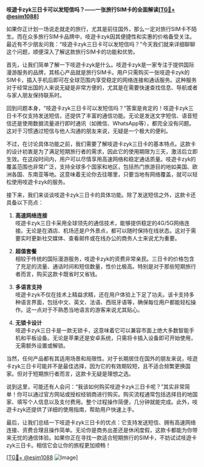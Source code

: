 **吱遊卡zyk三日卡可以发短信吗？——一张旅行SIM卡的全面解读[[TG💪+ @esim1088](https://t.me/s/esim1088)]**

如果你正计划一场说走就走的旅行，尤其是前往国外，那么一定对旅行SIM卡不陌生。而在众多旅行SIM卡品牌中，吱遊卡zyk因其便捷性和实惠的价格备受关注。最近有不少朋友问我：“吱遊卡zyk三日卡可以发短信吗？”今天我们就来详细聊聊这个问题，顺便深入了解这款旅行SIM卡的功能和优势。

首先，让我们简单了解一下吱遊卡zyk是什么。吱遊卡zyk是一家专注于提供国际漫游服务的品牌，其核心产品就是旅行SIM卡。用户只需购买一张吱遊卡zyk的SIM卡，插入手机后即可在全球范围内享受稳定的网络连接和通话服务。这种服务对于经常出国的人来说无疑是非常方便的，尤其是在需要快速查找信息、导航或者与家人朋友保持联系时。

回到问题本身，“吱遊卡zyk三日卡可以发短信吗？”答案是肯定的！吱遊卡zyk三日卡不仅支持发送短信，还提供了丰富的通信功能。无论是发送文字短信、语音短信还是使用数据流量进行即时通讯（如微信、WhatsApp等），都完全没有问题。这对于习惯通过短信与他人沟通的朋友来说，无疑是一个极大的便利。

不过，在讨论具体功能之前，我们需要了解吱遊卡zyk三日卡的基本特点。这款卡的设计初衷是为了满足短期旅行者的需求，因此它的使用期限为三天，激活后立即生效。在这段时间内，用户可以尽情享用高速网络和稳定通话质量。吱遊卡zyk的覆盖范围也非常广泛，支持全球多个国家和地区，包括热门旅游目的地如美国、欧洲各国、东南亚等地。这意味着无论你去往哪里，只要当地有网络覆盖，就可以轻松使用吱遊卡zyk的服务。

接下来，我们来谈谈吱遊卡zyk三日卡的具体功能。除了发送短信之外，这款卡还具备以下亮点：

1. **高速网络连接**  
   吱遊卡zyk三日卡采用全球领先的通信技术，能够提供稳定的4G/5G网络连接。无论是在酒店、机场还是户外景点，都可以随时保持在线状态。这对于需要实时更新社交媒体、查看邮件或在线办公的商务人士来说尤为重要。

2. **超值套餐**  
   相较于传统的国际漫游服务，吱遊卡zyk的资费非常亲民。三日卡的价格包含了充足的流量、通话时间和短信数量，性价比极高。特别是对于那些短期旅行者而言，购买这款卡既省时又省钱。

3. **多语言支持**  
   吱遊卡zyk不仅在技术上精益求精，还在用户体验上下足了功夫。该卡支持多种语言界面，包括中文、英文、法语、西班牙语等，确保每位用户都能轻松操作。这一点对于不熟悉当地语言的游客来说尤其贴心。

4. **无锁卡设计**  
   吱遊卡zyk三日卡是一款无锁卡，这意味着它可以兼容市面上绝大多数智能手机和平板设备。无论是苹果还是安卓系统，只需将卡插入设备即可开始使用，无需额外设置或解锁。

当然，任何产品都有其适用场景和局限性。对于长期居住在国外的朋友来说，吱遊卡zyk三日卡可能并不是最佳选择，因为它的有效期较短，且不适合频繁更换国家。但对于短期旅行者而言，这款卡无疑是理想之选。

说到这里，可能还有人会问：“我该如何购买吱遊卡zyk三日卡呢？”其实非常简单！你可以通过官方网站或授权经销商进行购买。购买流程通常包括选择目的地国家、填写个人信息以及支付费用。整个过程操作简便，几分钟就能完成。此外，吱遊卡zyk还提供了详细的使用指南，帮助用户快速上手。

最后，让我们总结一下吱遊卡zyk三日卡的优点：它支持发送短信、拥有高速网络连接、资费合理且操作简单。无论你是商务出差还是休闲度假，这款卡都能为你带来无忧的通信体验。如果你正在寻找一款适合短期旅行的SIM卡，不妨试试吱遊卡zyk三日卡。相信它会让你的旅程更加顺畅！

[[TG💪+ @esim1088](https://t.me/s/esim1088) ![Image](https://i.postimg.cc/4NQfJmqS/Snipaste-2025-05-13-00-14-12.png)]